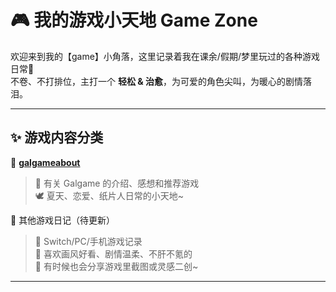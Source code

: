 # 🎮 我的游戏小天地 Game Zone

欢迎来到我的【game】小角落，这里记录着我在课余/假期/梦里玩过的各种游戏日常🎀  
不卷、不打排位，主打一个 **轻松 & 治愈**，为可爱的角色尖叫，为暖心的剧情落泪。

---

## ✨ 游戏内容分类

📂 [**galgameabout**](../galgameabout)  
> 📖 有关 Galgame 的介绍、感想和推荐游戏  
> 🕊️ 夏天、恋爱、纸片人日常的小天地~

📂 其他游戏日记（待更新）  
> 🌸 Switch/PC/手机游戏记录  
> 🍡 喜欢画风好看、剧情温柔、不肝不氪的  
> 🎨 有时候也会分享游戏里截图或灵感二创~

---
